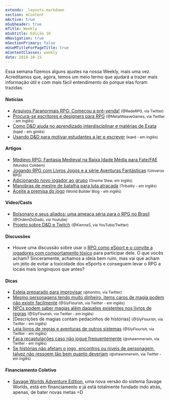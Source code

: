 ```yaml
---
extends: _layouts.markdown
section: mContent
mActive: true
mSubheader: true
mTitle: Weekly
mSubtitle: Edição 10
mNavigation: true
mSectionPrimary: false
mUseMTitleForPageTitle: true
mContentClasses: weekly
date: 2018-10-15
---
```


Essa semana fizemos alguns ajustes na nossa Weekly, mais uma vez. Acreditamos que, agora, temos um meio termo que ajudará a trazer mais informação útil e com mais fácil entendimento do porque elas foram trazidas.

#### Notícias

- [Arquivos Paranormais RPG: Começou a pré-venda!] <small>(@RedeRPG, via Twitter)</small>
- [Procura-se escritores e designers para RPG] <small>(@MetalWeaveGames, via Twitter - em inglês)</small>
- [Como D&D ajuda no aprendizado interdisciplinar e matérias de Exata] <small>(kqed - em ginlês)</small>
- [Usando D&D para motivar estudantes a ler e escrever] <small>(kqed - em inglês)</small>

#### Artigos

- [Medievo RPG: Fantasia Medieval na Baixa Idade Média para Fate/FAE] <small>(Mundos Colidem)</small>
- [Jogando RPG com Livros Jogos e a série Aventuras Fantásticas] <small>(Universo RPG)</small>
- [Adicionando novo jogador ao grupo] <small>(Gnome Stew, em inglês)</small>
- [Manobras de mestre de batalha para luta atracada] <small>(Tribality - em inglês)</small>
- [Aceite a premisa do jogo] <small>(World Builder Blog - em inglês)</small>

#### Video/Casts

- [Bolsonaro e seus aliados: uma ameaça séria para o RPG no Brasil] <small>(@OrdemDoDado, via Youtube)</small>
- [Projeto sobre D&D e Twitch] <small>(@KiennaS, via YouTube/Twitter)</small>

#### Discussões

- Houve uma discussão sobre usar o [RPG como eSport e o convite a jogadores com comportamento tóxico] para participar dele. O que vocês acham? Sinceramente, achamos a ideia bem ruim, mas vai que acham um jeito de evitar a toxicidade dos eSports e conseguem levar o RPG a locais mais longínquos que antes?

#### Dicas

- [Esteja preparado para improvisar] <small>(@tionitro, via Twitter)</small>
- [Mesmo personagens tendo muito dinheiro, items caros de magia podem não existir facilmente] <small>(@SlyFlourish, via Twitter - em inglês)</small>
- [NPCs podem saber magias além daqueles existentes nos livros de regras] <small>(@SlyFlourish, via Twitter - em inglês)</small>
- [Descrições de magias contam pedacinhos de histórias] <small>(@SlyFlourish, via Twitter - em inglês)</small>
- [Leia livros de regras e aventuras de outros sistemas] <small>(@SlyFlourish, via Twitter - em inglês)</small>
- [Faça recaptulações caso não jogue frequentemente] <small>(@shawnmerwin, via Twitter - em inglês)</small>
- [Se histórias não afetam o jogo, encontros ou níveis de personagem, talvez não ressoem tão bem quanto deveriam] <small>(@shawnmerwin, via Twitter - em inglês)</small>

#### Financiamento Coletivo

- [Savage Worlds Adventure Edition], uma nova versão do sistema Savage Worlds, está em financiamento e já está totalmente fundado indo atrás, apenas, de bater novas metas =D

[Esteja preparado para improvisar]: https://twitter.com/tionitro/status/1053760439698550784
[Mesmo personagens tendo muito dinheiro, items caros de magia podem não existir facilmente]: http://twitter.com/SlyFlourish/status/1053711253842071552
[NPCs podem saber magias além daqueles existentes nos livros de regras]: https://twitter.com/SlyFlourish/status/1053333807569494016
[Descrições de magias conta a história da magia em si]: https://twitter.com/SlyFlourish/status/1052956339251625986
[Leia livros de regras e aventuras de outros sistemas]: https://twitter.com/SlyFlourish/status/1052231569069490177
[Faça recaptulações caso não jogue frequentemente]: https://twitter.com/shawnmerwin/status/1053350363624062976
[Se histórias não afetam o jogo, encontros ou níveis de personagem, talvez não ressoem tão bem quanto deveriam]: https://twitter.com/shawnmerwin/status/1052965971315572736
[Bolsonaro e seus aliados: uma ameaça séria para o RPG no Brasil]: https://www.youtube.com/watch?v=aPhRlxfL3c0
[Projeto sobre D&D e Twitch]: https://www.youtube.com/watch?v=gy--K1PMUe0
[Savage Worlds Adventure Edition]: https://www.kickstarter.com/projects/545820095/savage-worlds-adventure-edition
[Procura-se escritores e designers para RPG]: https://twitter.com/MetalWeaveGames/status/1052674006787096576
[Arquivos Paranormais RPG: Começou a pré-venda!]: https://www.rederpg.com.br/2018/10/18/arquivos-paranormais-rpg-comecou-pre-venda/
[Como D&D ajuda no aprendizado interdisciplinar e matérias de Exata]: https://www.kqed.org/mindshift/51790/how-dungeons-dragons-primes-students-for-interdisciplinary-learning-including-stem
[Usando D&D para motivar estudantes a ler e escrever]: https://www.kqed.org/mindshift/51787/leveraging-the-lore-of-dungeons-and-dragons-to-motivate-students-to-read-and-write
[RPG como eSport e o convite a jogadores com comportamento tóxico]: https://twitter.com/SlyFlourish/status/1053411315723763714
[Medievo RPG: Fantasia Medieval na Baixa Idade Média para Fate/FAE]: https://mundoscolidem.com.br/medievo-fate/
[Jogando RPG com Livros Jogos e a série Aventuras Fantásticas]: https://universorpg.com/bau-do-mestre/dicas/jogando-rpg-com-livros-jogos-e-a-serie-aventuras-fantasticas/
[Adicionando novo jogador ao grupo]: https://gnomestew.com/game-mastering/adding-a-new-player-to-your-stew/
[Manobras de mestre de batalha para luta atracada]: https://www.tribality.com/2018/10/17/battle-master-maneuvers-for-grappling/
[Aceite a premisa do jogo]: https://worldbuilderblog.me/2018/10/18/accept-the-premise/